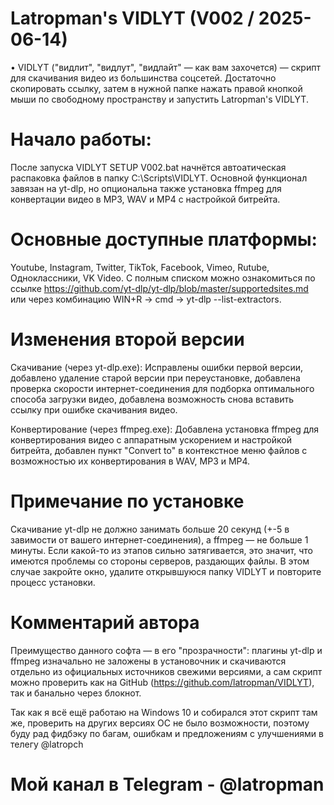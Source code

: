 # Latropman's VIDLYT (V002 / 2025-06-14) 
• VIDLYT ("видлит", "видлут", "видлайт" — как вам захочется) — скрипт для скачивания видео из большинства соцсетей. Достаточно скопировать ссылку, затем в нужной папке нажать правой кнопкой мыши по свободному пространству и запустить Latropman's VIDLYT.

# Начало работы:
После запуска VIDLYT SETUP V002.bat начнётся автоатическая распаковка файлов в папку C:\Scripts\VIDLYT. Основной функционал завязан на yt-dlp, но опциональна также установка ffmpeg для конвертации видео в MP3, WAV и MP4 с настройкой битрейта.

# Основные доступные платформы:
Youtube, Instagram, Twitter, TikTok, Facebook, Vimeo, Rutube, Одноклассники, VK Video. С полным списком можно ознакомиться по ссылке https://github.com/yt-dlp/yt-dlp/blob/master/supportedsites.md или через комбинацию WIN+R → cmd → yt-dlp --list-extractors.

# Изменения второй версии
Скачивание (через yt-dlp.exe): Исправлены ошибки первой версии, добавлено удаление старой версии при переустановке, добавлена проверка скорости интернет-соединения для подборка оптимального способа загрузки видео, добавлена возможность снова вставить ссылку при ошибке скачивания видео.

Конвертирование (через ffmpeg.exe): Добавлена установка ffmpeg для конвертирования видео с аппаратным ускорением и настройкой битрейта, добавлен пункт "Convert to" в контекстное меню файлов с возможностью их конвертирования в WAV, MP3 и MP4.

# Примечание по установке
Cкачивание yt-dlp не должно занимать больше 20 секунд (+-5 в завимости от вашего интернет-соединения), а ffmpeg — не больше 1 минуты. Если какой-то из этапов сильно затягивается, это значит, что имеются проблемы со стороны серверов, раздающих файлы. В этом случае закройте окно, удалите открывшуюся папку VIDLYT и повторите процесс установки.

# Комментарий автора
Преимущество данного софта — в его "прозрачности": плагины yt-dlp и ffmpeg изначально не заложены в установочник и скачиваются отдельно из официальных источников свежими версиями, а сам скрипт можно проверить как на GitHub (https://github.com/latropman/VIDLYT), так и банально через блокнот.

Так как я всё ещё работаю на Windows 10 и собирался этот скрипт там же, проверить на других версиях ОС не было возможности, поэтому буду рад фидбэку по багам, ошибкам и предложениям с улучшениями в телегу @latropch

# Мой канал в Telegram - @latropman
